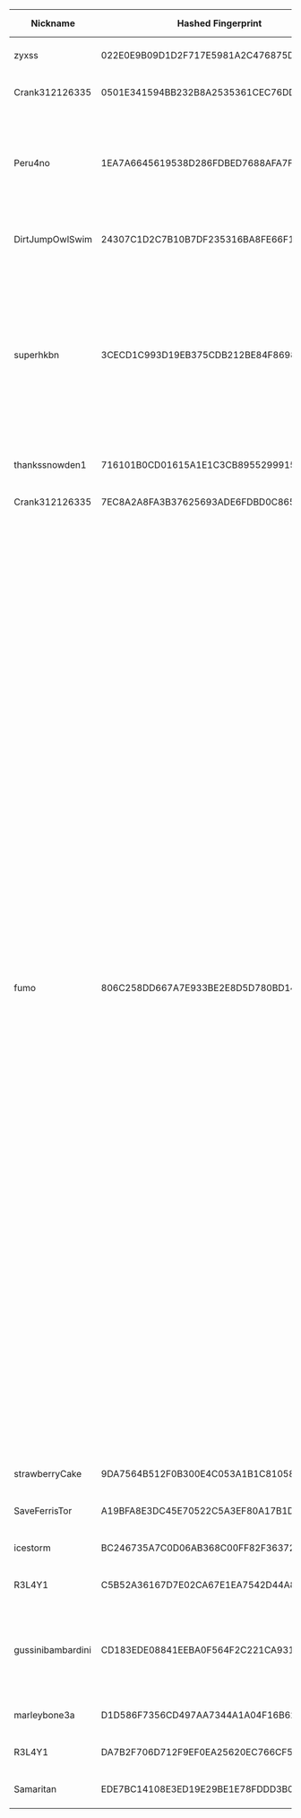 | Nickname |  Hashed Fingerprint	| Or Addresses | Contact | Running | Flags | Last Seen | First Seen | Last Restarted | Advertised Bandwidth | Platform | Version | Version Status | Recommended Version | Verified hostnames | Exit policy |
|---|---|---|---|---|---|---|---|---|---|---|---|---|---|---|---|
|zyxss | 022E0E9B09D1D2F717E5981A2C476875D1692F2F | ["45.152.161.135:9001"] | zyxss@zyxss.de | true | Running, V2Dir, Valid | 2025-09-19 19:00:00 | 2025-09-19 08:00:00 | 2025-09-19 07:23:58 | 0 | Tor 0.4.8.18 on Linux | 0.4.8.18 | recommended | true | N/A | ["reject *:*"]|
|Crank312126335 | 0501E341594BB232B8A2535361CEC76DD36E36F3 | ["91.249.201.221:9001"] | admin@example.com | true | Running, V2Dir, Valid | 2025-09-19 19:00:00 | 2025-09-19 09:00:00 | 2025-09-19 08:02:04 | 0 | Tor 0.4.8.16 on Linux | 0.4.8.16 | recommended | true | N/A | ["reject *:*"]|
|Peru4no | 1EA7A6645619538D286FDBED7688AFA7F82E0A51 | ["190.120.229.2:443","[2800:ba0:2:ee01::7583]:443"] | Herb Dean al.coholic@tutamail.com | true | Exit, Running, V2Dir, Valid | 2025-09-19 19:00:00 | 2025-09-19 04:00:00 | 2025-09-19 03:15:59 | 0 | Tor 0.4.8.18 on Linux | 0.4.8.18 | recommended | true | N/A | ["reject 0.0.0.0/8:*","reject 169.254.0.0/16:*","reject 127.0.0.0/8:*","reject 192.168.0.0/16:*","reject 10.0.0.0/8:*","reject 172.16.0.0/12:*","reject 190.120.229.2:*","reject *:22","reject *:25","accept *:*"]|
|DirtJumpOwlSwim | 24307C1D2C7B10B7DF235316BA8FE66F1FCB6AD2 | ["69.68.78.120:442"] | <joedirt.matchless090@passinbox.com> | true | Running, V2Dir, Valid | 2025-09-19 19:00:00 | 2025-09-19 01:00:00 | 2025-09-18 23:36:23 | 0 | Tor 0.4.8.16 on OpenBSD | 0.4.8.16 | recommended | true | N/A | ["reject *:*"]|
|superhkbn | 3CECD1C993D19EB375CDB212BE84F869828AD53E | ["183.179.151.149:40356","[2400:c620:2e:7e7c::1]:40356"] | ck0001kr@163.com | true | Exit, Running, V2Dir, Valid | 2025-09-19 19:00:00 | 2025-09-19 18:00:00 | 2025-09-19 17:13:35 | 0 | Tor 0.4.8.16 on Linux | 0.4.8.16 | recommended | true | ["183179151149.ctinets.com"] | ["reject 0.0.0.0/8:*","reject 169.254.0.0/16:*","reject 127.0.0.0/8:*","reject 192.168.0.0/16:*","reject 10.0.0.0/8:*","reject 172.16.0.0/12:*","reject 183.179.151.149:*","reject *:25","reject *:119","reject *:135-139","reject *:445","reject *:563","reject *:1214","reject *:4661-4666","reject *:6346-6429","reject *:6699","reject *:6881-6999","accept *:*"]|
|thankssnowden1 | 716101B0CD01615A1E1C3CB8955299915D1CB9B7 | ["217.154.224.234:443"] | tor.albatross689@passmail.net | true | Running, V2Dir, Valid | 2025-09-19 19:00:00 | 2025-09-19 16:00:00 | 2025-09-19 18:48:41 | 0 | Tor 0.4.8.18 on Linux | 0.4.8.18 | recommended | true | ["ip217.154.224-234.pbiaas.com"] | ["reject *:*"]|
|Crank312126335 | 7EC8A2A8FA3B37625693ADE6FDBD0C8658BD9053 | ["91.249.201.221:9001"] | admin@example.com | false | Running, V2Dir, Valid | 2025-09-19 08:00:00 | 2025-09-19 08:00:00 | 2025-09-19 07:38:17 | 0 | Tor 0.4.8.16 on Linux | 0.4.8.16 | recommended | true | ["leasedline-static-091-249-201-221.ewe-ip-backbone.de"] | ["reject *:*"]|
|fumo | 806C258DD667A7E933BE2E8D5D780BD14955648D | ["31.40.204.186:443"] | fumonion [] protonmail (dot) com | true | Exit, Running, V2Dir, Valid | 2025-09-19 19:00:00 | 2025-09-19 19:00:00 | 2025-09-19 18:18:38 | 0 | Tor 0.4.8.18 on Linux | 0.4.8.18 | recommended | true | N/A | ["reject 0.0.0.0/8:*","reject 169.254.0.0/16:*","reject 127.0.0.0/8:*","reject 192.168.0.0/16:*","reject 10.0.0.0/8:*","reject 172.16.0.0/12:*","reject 31.40.204.186:*","accept *:20-21","accept *:43","accept *:53","accept *:79","accept *:80-81","accept *:83","accept *:85","accept *:86","accept *:88","accept *:90","accept *:110","accept *:143","accept *:220","accept *:389","accept *:443","accept *:464","accept *:531","accept *:543-544","accept *:554","accept *:636","accept *:706","accept *:749","accept *:873","accept *:902-904","accept *:981","accept *:989-990","accept *:991","accept *:992","accept *:993","accept *:995","accept *:1043","accept *:1103","accept *:1113","accept *:1194","accept *:1220","accept *:1293","accept *:1500","accept *:1533","accept *:1677","accept *:1723","accept *:1755","accept *:1863","accept *:1883","accept *:2082","accept *:2083","accept *:2086-2087","accept *:2095-2096","accept *:2102-2104","accept *:3690","accept *:4321","accept *:4643","accept *:4070","accept *:5004","accept *:5050","accept *:5190","accept *:5222-5223","accept *:5228","accept *:5287","accept *:5675","accept *:6880","accept *:8008","accept *:8074","accept *:8082","accept *:8087-8088","accept *:8232-8233","accept *:8332-8333","accept *:8443","accept *:8502","accept *:8601","accept *:8602","accept *:8888","accept *:9418","accept *:11371","accept *:19294","accept *:19638","accept *:50002","accept *:64738","reject *:*"]|
|strawberryCake | 9DA7564B512F0B300E4C053A1B1C810581DB041F | ["83.27.150.154:9001"] | matt@nove.team | true | Running, V2Dir, Valid | 2025-09-19 19:00:00 | 2025-09-19 13:00:00 | 2025-09-19 11:48:48 | 0 | Tor 0.4.8.17 on Linux | 0.4.8.17 | recommended | true | ["83.27.150.154.ipv4.supernova.orange.pl"] | ["reject *:*"]|
|SaveFerrisTor | A19BFA8E3DC45E70522C5A3EF80A17B1D67A57B7 | ["79.151.16.227:443"] | your@email.com | true | Running, V2Dir, Valid | 2025-09-19 19:00:00 | 2025-09-19 18:00:00 | 2025-09-19 17:27:34 | 0 | Tor 0.4.8.18 on Linux | 0.4.8.18 | recommended | true | ["227.red-79-151-16.dynamicip.rima-tde.net"] | ["reject *:*"]|
|icestorm | BC246735A7C0D06AB368C00FF82F36372500BF9D | ["107.189.6.232:6969"] | email:tor[at]1h.is url:1h.is proof:dns-rsa abuse:tor[at]1h.is hoster:BuyVM virtualization:kvm xmr:42Fj7KaRQqK3dmMTJB93NSeRn5Kdpcqs6YkjYvoPDXu5M7DGHJttp9b9g1fFxEk6WLbRzJpGM1giiNQq7t87X2YM4CBTRSm os:debian autoupdate:y confmgmt:manual ciissversion:2 trafficacct:unmetered | true | Running, V2Dir, Valid | 2025-09-19 19:00:00 | 2025-09-19 09:00:00 | 2025-09-19 08:48:10 | 0 | Tor 0.4.8.16 on Linux | 0.4.8.16 | recommended | true | N/A | ["reject *:*"]|
|R3L4Y1 | C5B52A36167D7E02CA67E1EA7542D44A8910A48A | ["1.156.19.230:9001","[2001:8003:cc51:dc01:9afc:84ff:fee3:18c3]:9001"] | R3L4Y1 <73r48y73@gmail.com> | false | Running, V2Dir, Valid | 2025-09-19 06:00:00 | 2025-09-19 06:00:00 | 2025-09-19 04:49:47 | 0 | Tor 0.4.8.10 on Linux | 0.4.8.10 | recommended | true | N/A | ["reject *:*"]|
|gussinibambardini | CD183EDE08841EEBA0F564F2C221CA931EADC2B6 | ["46.246.92.56:9001"] | brainrotop@proton.me [tor-relay.dev] | true | Exit, Running, V2Dir, Valid | 2025-09-19 19:00:00 | 2025-09-19 09:00:00 | 2025-09-19 07:43:24 | 0 | Tor 0.4.8.18 on Linux | 0.4.8.18 | recommended | true | N/A | ["reject 0.0.0.0/8:*","reject 169.254.0.0/16:*","reject 127.0.0.0/8:*","reject 192.168.0.0/16:*","reject 10.0.0.0/8:*","reject 172.16.0.0/12:*","reject 46.246.92.56:*","accept *:*"]|
|marleybone3a | D1D586F7356CD497AA7344A1A04F16B62B97E3C5 | ["66.42.113.136:443"] | sysop | true | Running, V2Dir, Valid | 2025-09-19 19:00:00 | 2025-09-19 17:00:00 | 2025-09-19 15:54:28 | 0 | Tor 0.4.8.18 on Linux | 0.4.8.18 | recommended | true | N/A | ["reject *:*"]|
|R3L4Y1 | DA7B2F706D712F9EF0EA25620EC766CF5305BFD3 | ["1.156.19.230:9001","[2001:8003:cc51:dc01:9afc:84ff:fee3:18c3]:9001"] | R3L4Y1 <73r48y73@gmail.com> | true | Running, V2Dir, Valid | 2025-09-19 19:00:00 | 2025-09-19 06:00:00 | 2025-09-19 05:30:28 | 0 | Tor 0.4.8.10 on Linux | 0.4.8.10 | recommended | true | N/A | ["reject *:*"]|
|Samaritan | EDE7BC14108E3ED19E29BE1E78FDDD3B01B019C5 | ["90.242.208.210:9001"] | samaritan@torproject.org | true | Running, V2Dir, Valid | 2025-09-19 19:00:00 | 2025-09-19 16:00:00 | 2025-09-19 15:03:41 | 0 | Tor 0.4.8.18 on Linux | 0.4.8.18 | recommended | true | N/A | ["reject *:*"]|

